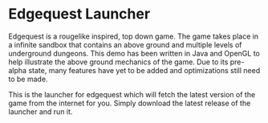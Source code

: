 # Edgequest Launcher

Edgequest is a rougelike inspired, top down game. The game takes place in a infinite sandbox that contains an above ground and multiple levels of underground dungeons. This demo has been written in Java and OpenGL to help illustrate the above ground mechanics of the game. Due to its pre-alpha state, many features have yet to be added and optimizations still need to be made.

This is the launcher for edgequest which will fetch the latest version of the game from the internet for you. Simply download the latest release of the launcher and run it.
